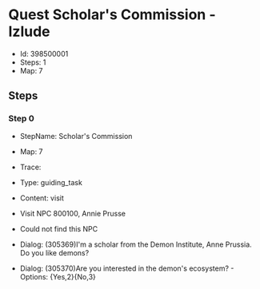 # Quest Scholar's Commission - Izlude

- Id: 398500001
- Steps: 1
- Map: 7

## Steps

### Step 0
- StepName:  Scholar's Commission
- Map:  7
- Trace:  
- Type:  guiding_task
- Content:  visit
- Visit NPC 800100, Annie Prusse

- Could not find this NPC
- Dialog: (305369)I'm a scholar from the Demon Institute, Anne Prussia. Do you like demons?
- Dialog: (305370)Are you interested in the demon's ecosystem? - Options: {Yes,2}{No,3}


